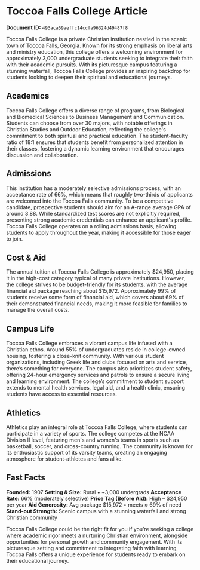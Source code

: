 # Toccoa Falls College Article

**Document ID:** `493aca59aeffc14ccfa96324d49487f8`

Toccoa Falls College is a private Christian institution nestled in the scenic town of Toccoa Falls, Georgia. Known for its strong emphasis on liberal arts and ministry education, this college offers a welcoming environment for approximately 3,000 undergraduate students seeking to integrate their faith with their academic pursuits. With its picturesque campus featuring a stunning waterfall, Toccoa Falls College provides an inspiring backdrop for students looking to deepen their spiritual and educational journeys.

## Academics
Toccoa Falls College offers a diverse range of programs, from Biological and Biomedical Sciences to Business Management and Communication. Students can choose from over 30 majors, with notable offerings in Christian Studies and Outdoor Education, reflecting the college's commitment to both spiritual and practical education. The student-faculty ratio of 18:1 ensures that students benefit from personalized attention in their classes, fostering a dynamic learning environment that encourages discussion and collaboration.

## Admissions
This institution has a moderately selective admissions process, with an acceptance rate of 66%, which means that roughly two-thirds of applicants are welcomed into the Toccoa Falls community. To be a competitive candidate, prospective students should aim for an A-range average GPA of around 3.88. While standardized test scores are not explicitly required, presenting strong academic credentials can enhance an applicant's profile. Toccoa Falls College operates on a rolling admissions basis, allowing students to apply throughout the year, making it accessible for those eager to join.

## Cost & Aid
The annual tuition at Toccoa Falls College is approximately $24,950, placing it in the high-cost category typical of many private institutions. However, the college strives to be budget-friendly for its students, with the average financial aid package reaching about $15,972. Approximately 99% of students receive some form of financial aid, which covers about 69% of their demonstrated financial needs, making it more feasible for families to manage the overall costs.

## Campus Life
Toccoa Falls College embraces a vibrant campus life infused with a Christian ethos. Around 55% of undergraduates reside in college-owned housing, fostering a close-knit community. With various student organizations, including Greek life and clubs focused on arts and service, there’s something for everyone. The campus also prioritizes student safety, offering 24-hour emergency services and patrols to ensure a secure living and learning environment. The college’s commitment to student support extends to mental health services, legal aid, and a health clinic, ensuring students have access to essential resources.

## Athletics
Athletics play an integral role at Toccoa Falls College, where students can participate in a variety of sports. The college competes at the NCAA Division II level, featuring men's and women's teams in sports such as basketball, soccer, and cross-country running. The community is known for its enthusiastic support of its varsity teams, creating an engaging atmosphere for student-athletes and fans alike.

## Fast Facts
**Founded:** 1907
**Setting & Size:** Rural • ~3,000 undergrads
**Acceptance Rate:** 66% (moderately selective)
**Price Tag (Before Aid):** High – $24,950 per year
**Aid Generosity:** Avg package $15,972 • meets ≈ 69% of need
**Stand-out Strength:** Scenic campus with a stunning waterfall and strong Christian community

Toccoa Falls College could be the right fit for you if you’re seeking a college where academic rigor meets a nurturing Christian environment, alongside opportunities for personal growth and community engagement. With its picturesque setting and commitment to integrating faith with learning, Toccoa Falls offers a unique experience for students ready to embark on their educational journey.
